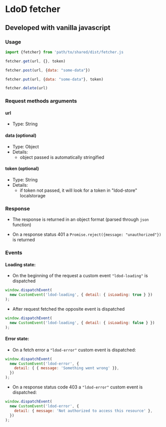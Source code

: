 # LdoD fetcher

## Developed with vanilla javascript

### Usage

```js
import {fetcher} from 'path/to/shared/dist/fetcher.js

fetcher.get(url, {}, token)

fetcher.post(url, {data: "some-data"})

fetcher.put(url, {data: "some-data"}, token)

fetcher.delete(url)

```

### Request methods arguments

#### url

- Type: String

#### data (optional)

- Type: Object
- Details:
  - object passed is automatically stringified

#### token (optional)

- Type: String
- Details:
  - if token not passed, it will look for a token in "ldod-store" localstorage

### Response

- The response is returned in an object format (parsed through `json` function)

- On a response status 401 a `Promise.reject({message: "unauthorized"})` is returned

### Events

#### Loading state:

- On the beginning of the request a custom event `"ldod-loading"` is dispatched

```js
window.dispatchEvent(
  new CustomEvent('ldod-loading', { detail: { isLoading: true } })
);
```

- After request fetched the opposite event is dispatched

```js
window.dispatchEvent(
  new CustomEvent('ldod-loading', { detail: { isLoading: false } })
);
```

#### Error state:

- On a fetch error a `"ldod-error"` custom event is dispatched:

```js
window.dispatchEvent(
  new CustomEvent('ldod-error', {
    detail: { { message: 'Something went wrong' }},
  })
);
```

- On a response status code 403 a `"ldod-error"` custom event is dispatched:

```js
window.dispatchEvent(
  new CustomEvent('ldod-error', {
    detail: { message: 'Not authorized to access this resource' },
  })
);
```

